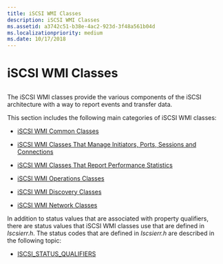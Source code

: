```yaml
---
title: iSCSI WMI Classes
description: iSCSI WMI Classes
ms.assetid: a3742c51-b38e-4ac2-923d-3f48a561b04d
ms.localizationpriority: medium
ms.date: 10/17/2018
---
```


# iSCSI WMI Classes


## <span id="ddk_iscsi_wmi_classes_kr"></span><span id="DDK_ISCSI_WMI_CLASSES_KR"></span>


The iSCSI WMI classes provide the various components of the iSCSI architecture with a way to report events and transfer data.

This section includes the following main categories of iSCSI WMI classes:

-   [iSCSI WMI Common Classes](iscsi-wmi-common-classes.md)

-   [iSCSI WMI Classes That Manage Initiators, Ports, Sessions and Connections](iscsi-wmi-classes-that-manage-initiators--ports--sessions-and-connecti.md)

-   [iSCSI WMI Classes That Report Performance Statistics](iscsi-wmi-classes-that-report-performance-statistics.md)

-   [iSCSI WMI Operations Classes](iscsi-wmi-operations-classes.md)

-   [iSCSI WMI Discovery Classes](iscsi-wmi-discovery-classes.md)

-   [iSCSI WMI Network Classes](iscsi-wmi-network-classes.md)

In addition to status values that are associated with property qualifiers, there are status values that iSCSI WMI classes use that are defined in *Iscsierr.h*. The status codes that are defined in *Iscsierr.h* are described in the following topic:

-   [ISCSI\_STATUS\_QUALIFIERS](iscsi-status-qualifiers.md)

 

 





